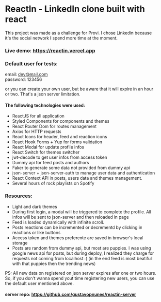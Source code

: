 # ReactIn - LinkedIn clone built with react
<p> This project was made as a challenge for Provi. I chose Linkedin because it's the social network I spend more time at the moment.  </p>

### Live demo: https://reactin.vercel.app
### Default user for tests: 
email:    dev@mail.com
<br />password: 123456

or you can create your own user, but be aware that it will expire in an hour or two. That's a json server limitation.

#### The following technologies were used:
- ReactJS for all application
- Styled Components for components and themes 
- React Router Dom for routes management
- Axios for HTTP requests
- React Icons for header, feed and reaction icons
- React Hook Forms + Yup for forms validation
- React Modal for update profile infos
- React Switch for themes switcher
- jwt-decode to get user infos from access token
- Dummy api for feed posts and authors
- Faker to generate some data not provided from dummy api
- json-server + json-server-auth to manage user data and authentication
- React Context API in posts, users data and themes management. 
- Several hours of rock playlists on Spotify

### Resources: 
- Light and dark themes
- During first login, a modal will be triggered to complete the profile. All infos will be sent to json-server and then reloaded in page
- Feed is loaded dynamically with infinite scrolL
- Posts reactions can be incremented or decrementd by clicking in reactions or like buttons
- Access token and themes preferente are saved in browser's local storage
- Posts are random from dummy api, but most are puppies. I was using google news api for posts, but during deploy, I realized they charge for requests not coming from localhost :( (in the end feed is most beatiful with that puppies then the trending news)

PS: All new data on registered on json server expires afer one or two hours. So, if you don't wanna spend yout time registering new users, you can use the default user mentioned above. 

#### server repo: https://github.com/gustavopnunes/reactin-server
